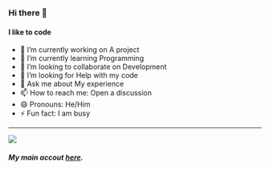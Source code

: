 ### Hi there 👋
#### I like to code
- 🔭 I’m currently working on A project
- 🌱 I’m currently learning Programming
- 👯 I’m looking to collaborate on Development
- 🤔 I’m looking for Help with my code
- 💬 Ask me about My experience 
- 📫 How to reach me: Open a discussion
- 😄 Pronouns: He/Him
- ⚡ Fun fact: I am busy
___
![](https://github-readme-stats.vercel.app/api/top-langs/?username=menachemshkedi&layout=compact&theme=blue-green)
##### My main accout [here](https://menachemshkedi.github.io/data/aroary.html).
